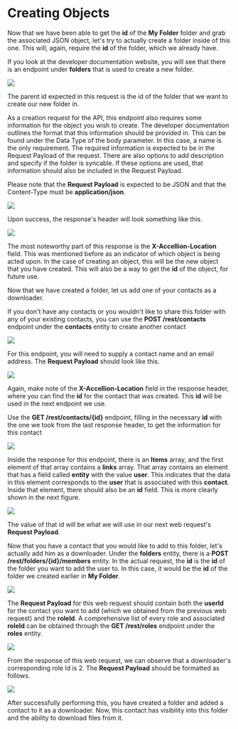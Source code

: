 # Creating Objects

Now that we have been able to get the **id** of the **My Folder** folder and grab the associated JSON object, let's try to actually create a folder inside of this one. This will, again, require the **id** of the folder, which we already have.

If you look at the developer documentation website, you will see that there is an endpoint under **folders** that is used to create a new folder.

![](../images/createfolder.jpg)

The parent id expected in this request is the id of the folder that we want to create our new folder in.

As a creation request for the API, this endpoint also requires some information for the object you wish to create. The developer documentation outlines the format that this information should be provided in. This can be found under the Data Type of the body parameter. In this case, a name is the only requirement. The required information is expected to be in the Request Payload of the request.   There are also options to add description and specify if the folder is syncable. If these options are used, that information should also be included in the Request Payload.

Please note that the **Request Payload** is expected to be JSON and that the Content-Type must be **application/json**.

![](../images/reqpayload.jpg)

Upon success, the response's header will look something like this.

![](../images/resheader.jpg)

The most noteworthy part of this response is the **X-Accellion-Location** field. This was mentioned before as an indicator of which object is being acted upon. In the case of creating an object, this will be the new object that you have created. This will also be a way to get the **id** of the object, for future use.

Now that we have created a folder, let us add one of your contacts as a downloader.

If you don't have any contacts or you wouldn't like to share this folder with any of your existing contacts, you can use the **POST /rest/contacts** endpoint under the **contacts** entity to create another contact

![](../images/postcontacts.jpg)

For this endpoint, you will need to supply a contact name and an email address. The **Request Payload** should look like this.

![](../images/reqpayload1.jpg)

Again, make note of the **X-Accellion-Location** field in the response header, where you can find the **id** for the contact that was created. This **id** will be used in the next endpoint we use.

Use the **GET /rest/contacts/{id}** endpoint, filling in the necessary **id** with the one we took from the last response header, to get the information for this contact

![](../images/getcontacts.jpg)

Inside the response for this endpoint, there is an **Items** array, and the first element of that array contains a **links** array. That array contains an element that has a field called **entity** with the value **user**. This indicates that the data in this element corresponds to the **user** that is associated with this **contact**. Inside that element, there should also be an **id** field. This is more clearly shown in the next figure.

![](../images/idfield.jpg)

The value of that id will be what we will use in our next web request's **Request Payload**.

Now that you have a contact that you would like to add to this folder, let's actually add him as a downloader. Under the **folders** entity, there is a **POST /rest/folders/{id}/members** entity. In the actual request, the **id** is the **id** of the folder you want to add the user to. In this case, it would be the **id** of the folder we created earlier in **My Folder**.

![](../images/postfolder.jpg)

The **Request Payload** for this web request should contain both the **userId** for the contact you want to add (which we obtained from the previous web request) and the **roleId**. A comprehensive list of every role and associated **roleId** can be obtained through the **GET /rest/roles** endpoint under the **roles** entity.

![](../images/getroles.jpg)

From the response of this web request, we can observe that a downloader's corresponding role Id is 2. The **Request Payload** should be formatted as follows.

![](../images/reqpayload2.jpg)

After successfully performing this, you have created a folder and added a contact to it as a downloader. Now, this contact has visibility into this folder and the ability to download files from it. 
